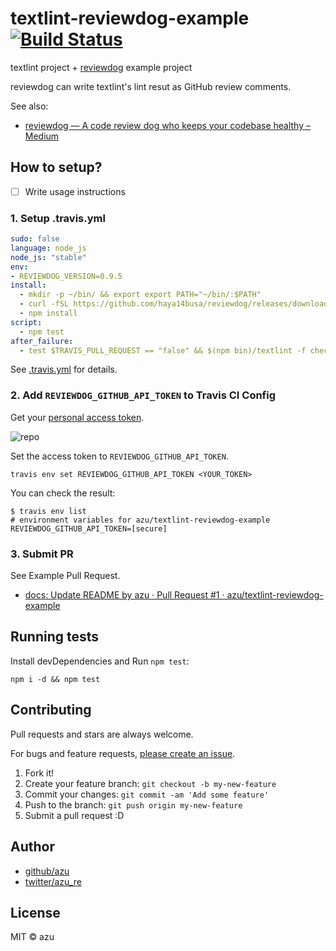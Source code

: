 # textlint-reviewdog-example [![Build Status](https://travis-ci.org/azu/textlint-reviewdog-example.svg?branch=master)](https://travis-ci.org/azu/textlint-reviewdog-example)

textlint project + [reviewdog](https://github.com/haya14busa/reviewdog "reviewdog") example project

reviewdog can write textlint's lint resut as GitHub review comments.

See also:

- [reviewdog — A code review dog who keeps your codebase healthy – Medium](https://medium.com/@haya14busa/reviewdog-a-code-review-dog-who-keeps-your-codebase-healthy-d957c471938b)

## How to setup?

- [ ] Write usage instructions

### 1. Setup .travis.yml

```yaml
sudo: false
language: node_js
node_js: "stable"
env:
- REVIEWDOG_VERSION=0.9.5
install:
  - mkdir -p ~/bin/ && export export PATH="~/bin/:$PATH"
  - curl -fSL https://github.com/haya14busa/reviewdog/releases/download/$REVIEWDOG_VERSION/reviewdog_linux_amd64 -o ~/bin/reviewdog && chmod +x ~/bin/reviewdog
  - npm install
script:
  - npm test
after_failure:
  - test $TRAVIS_PULL_REQUEST == "false" && $(npm bin)/textlint -f checkstyle README.md | reviewdog -f=checkstyle -name="textlint" -ci="travis"
```

See [.travis.yml](.travis.yml) for details.

### 2. Add `REVIEWDOG_GITHUB_API_TOKEN` to Travis CI Config

Get your [personal access token](https://github.com/settings/tokens/new "New personal access token").

![repo](https://monosnap.com/file/duLWpPrFoqR8uPvOZOniupuiptE1GB.png)

Set the access token to `REVIEWDOG_GITHUB_API_TOKEN`.

```
travis env set REVIEWDOG_GITHUB_API_TOKEN <YOUR_TOKEN>
```

You can check the result:

```
$ travis env list
# environment variables for azu/textlint-reviewdog-example
REVIEWDOG_GITHUB_API_TOKEN=[secure]
```

### 3. Submit PR

See Example Pull Request.

- [docs: Update README by azu · Pull Request #1 · azu/textlint-reviewdog-example](https://github.com/azu/textlint-reviewdog-example/pull/1 "docs: Update README by azu · Pull Request #1 · azu/textlint-reviewdog-example")

## Running tests

Install devDependencies and Run `npm test`:

    npm i -d && npm test

## Contributing

Pull requests and stars are always welcome.

For bugs and feature requests, [please create an issue](https://github.com/azu/textlint-reviewdog-example/issues).

1. Fork it!
2. Create your feature branch: `git checkout -b my-new-feature`
3. Commit your changes: `git commit -am 'Add some feature'`
4. Push to the branch: `git push origin my-new-feature`
5. Submit a pull request :D

## Author

- [github/azu](https://github.com/azu)
- [twitter/azu_re](https://twitter.com/azu_re)

## License

MIT © azu
